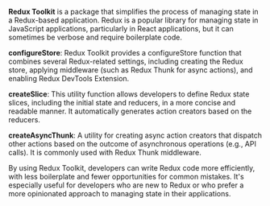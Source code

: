 **Redux Toolkit** is a package that simplifies the process of managing state in a Redux-based application. Redux is a popular library for managing state in JavaScript applications, particularly in React applications, but it can sometimes be verbose and require boilerplate code.

**configureStore**: Redux Toolkit provides a configureStore function that combines several Redux-related settings, including creating the Redux store, applying middleware (such as Redux Thunk for async actions), and enabling Redux DevTools Extension.

**createSlice**: This utility function allows developers to define Redux state slices, including the initial state and reducers, in a more concise and readable manner. It automatically generates action creators based on the reducers.

**createAsyncThunk**: A utility for creating async action creators that dispatch other actions based on the outcome of asynchronous operations (e.g., API calls). It is commonly used with Redux Thunk middleware.

By using Redux Toolkit, developers can write Redux code more efficiently, with less boilerplate and fewer opportunities for common mistakes. It's especially useful for developers who are new to Redux or who prefer a more opinionated approach to managing state in their applications.






